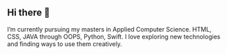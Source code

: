 ## Hi there 👋

I’m currently pursuing my masters in Applied Computer Science.
HTML, CSS, JAVA through OOPS, Python, Swift.
I love exploring new technologies and finding ways to use them creatively.

